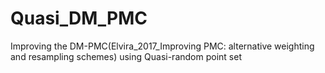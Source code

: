 # Quasi_DM_PMC
Improving the DM-PMC(Elvira_2017_Improving PMC: alternative weighting and resampling schemes) using Quasi-random point set

